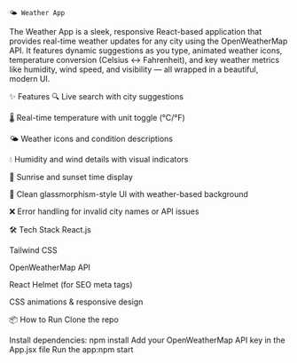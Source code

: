 `🌤️ Weather App`

The Weather App is a sleek, responsive React-based application that provides real-time weather updates for any city using the OpenWeatherMap API. It features dynamic suggestions as you type, animated weather icons, temperature conversion (Celsius ↔ Fahrenheit), and key weather metrics like humidity, wind speed, and visibility — all wrapped in a beautiful, modern UI.

✨ Features
🔍 Live search with city suggestions

🌡️ Real-time temperature with unit toggle (°C/°F)

🌤️ Weather icons and condition descriptions

💧 Humidity and wind details with visual indicators

🌅 Sunrise and sunset time display

🧊 Clean glassmorphism-style UI with weather-based background

❌ Error handling for invalid city names or API issues

🛠️ Tech Stack
React.js

Tailwind CSS

OpenWeatherMap API

React Helmet (for SEO meta tags)

CSS animations & responsive design

📦 How to Run
Clone the repo

Install dependencies: npm install
Add your OpenWeatherMap API key in the App.jsx file
Run the app:npm start
